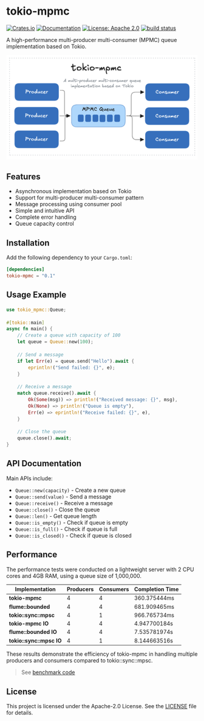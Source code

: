 # tokio-mpmc

[![Crates.io](https://img.shields.io/crates/v/tokio-mpmc.svg)](https://crates.io/crates/tokio-mpmc)
[![Documentation](https://docs.rs/tokio-mpmc/badge.svg)](https://docs.rs/tokio-mpmc)
[![License: Apache 2.0](https://img.shields.io/badge/License-Apache2.0-yellow.svg)](https://opensource.org/license/apache-2-0)
[<img alt="build status" src="https://img.shields.io/github/actions/workflow/status/lispking/tokio-mpmc/ci.yml?branch=main&style=for-the-badge" height="20">](https://github.com/lispking/tokio-mpmc/actions?query=branch%3Amain)

A high-performance multi-producer multi-consumer (MPMC) queue implementation based on Tokio.

![architecture](docs/architecture.png)

## Features

- Asynchronous implementation based on Tokio
- Support for multi-producer multi-consumer pattern
- Message processing using consumer pool
- Simple and intuitive API
- Complete error handling
- Queue capacity control

## Installation

Add the following dependency to your `Cargo.toml`:

```toml
[dependencies]
tokio-mpmc = "0.1"
```

## Usage Example

```rust
use tokio_mpmc::Queue;

#[tokio::main]
async fn main() {
    // Create a queue with capacity of 100
    let queue = Queue::new(100);

    // Send a message
    if let Err(e) = queue.send("Hello").await {
        eprintln!("Send failed: {}", e);
    }

    // Receive a message
    match queue.receive().await {
        Ok(Some(msg)) => println!("Received message: {}", msg),
        Ok(None) => println!("Queue is empty"),
        Err(e) => eprintln!("Receive failed: {}", e),
    }

    // Close the queue
    queue.close().await;
}
```

## API Documentation

Main APIs include:

- `Queue::new(capacity)` - Create a new queue
- `Queue::send(value)` - Send a message
- `Queue::receive()` - Receive a message
- `Queue::close()` - Close the queue
- `Queue::len()` - Get queue length
- `Queue::is_empty()` - Check if queue is empty
- `Queue::is_full()` - Check if queue is full
- `Queue::is_closed()` - Check if queue is closed

## Performance

The performance tests were conducted on a lightweight server with 2 CPU cores and 4GB RAM, using a queue size of 1,000,000.

| Implementation | Producers | Consumers | Completion Time |
|----------------|-----------|-----------|-----------------|
| **tokio-mpmc** | 4         | 4         | 360.375444ms    |
| **flume::bounded** | 4         | 4         | 681.909465ms    |
| **tokio::sync::mpsc** | 4         | 1         | 966.765734ms   |
| **tokio-mpmc IO** | 4         | 4         | 4.947700184s   |
| **flume::bounded IO** | 4         | 4         | 7.535781974s    |
| **tokio::sync::mpsc IO** | 4         | 1         | 8.144663516s  |

These results demonstrate the efficiency of tokio-mpmc in handling multiple producers and consumers compared to tokio::sync::mpsc.

> See [benchmark code](./examples/performance-test.rs)

## License

This project is licensed under the Apache-2.0 License. See the [LICENSE](LICENSE) file for details.
